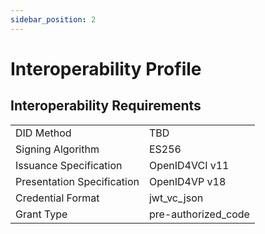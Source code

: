 ```yaml
---
sidebar_position: 2
---
```


# Interoperability Profile

## Interoperability Requirements

<table>
  <tr>
    <td>DID Method</td>
    <td>TBD</td>
  </tr>
  <tr>
    <td>Signing Algorithm</td>
    <td>ES256</td>
  </tr>
  <tr>
    <td>Issuance Specification</td>
    <td>OpenID4VCI v11</td>
  </tr>
  <tr>
    <td>Presentation Specification</td>
    <td>OpenID4VP v18</td>
  </tr>
  <tr>
    <td>Credential Format</td>
    <td>jwt_vc_json</td>
  </tr>
  <tr>
    <td>Grant Type</td>
    <td>pre-authorized_code</td>
  </tr>
</table>

